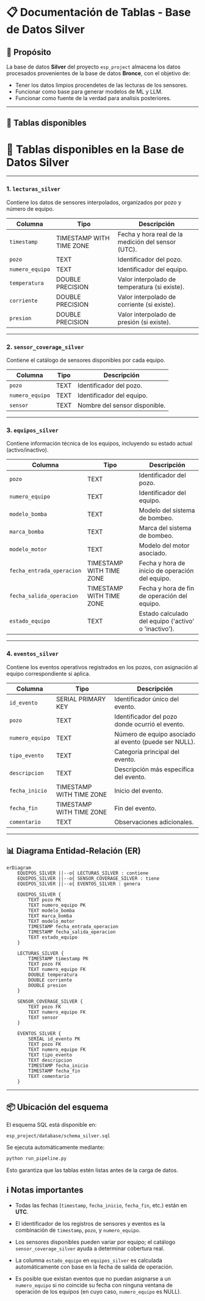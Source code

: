# 📋 Documentación de Tablas - Base de Datos Silver

## 🔎 Propósito

La base de datos **Silver** del proyecto `esp_project` almacena los datos procesados provenientes de la base de datos **Bronce**, con el objetivo de:

- Tener los datos limpios procendetes de las lecturas de los sensores.
- Funcionar como base para generar modelos de ML y LLM.
- Funcionar como fuente de la verdad para analisis posteriores.

---

## 📃 Tablas disponibles

# 📃 Tablas disponibles en la Base de Datos Silver

---

### 1. `lecturas_silver`
Contiene los datos de sensores interpolados, organizados por pozo y número de equipo.

| Columna              | Tipo                     | Descripción                                           |
| -------------------- | ------------------------ | ----------------------------------------------------- |
| `timestamp`          | TIMESTAMP WITH TIME ZONE | Fecha y hora real de la medición del sensor (UTC).    |
| `pozo`               | TEXT                     | Identificador del pozo.                              |
| `numero_equipo`      | TEXT                     | Identificador del equipo.                            |
| `temperatura`        | DOUBLE PRECISION         | Valor interpolado de temperatura (si existe).        |
| `corriente`          | DOUBLE PRECISION         | Valor interpolado de corriente (si existe).          |
| `presion`            | DOUBLE PRECISION         | Valor interpolado de presión (si existe).            |

---

### 2. `sensor_coverage_silver`
Contiene el catálogo de sensores disponibles por cada equipo.

| Columna              | Tipo     | Descripción                           |
| -------------------- | -------- | ------------------------------------- |
| `pozo`               | TEXT     | Identificador del pozo.              |
| `numero_equipo`      | TEXT     | Identificador del equipo.            |
| `sensor`             | TEXT     | Nombre del sensor disponible.        |

---

### 3. `equipos_silver`
Contiene información técnica de los equipos, incluyendo su estado actual (activo/inactivo).

| Columna                   | Tipo                     | Descripción                                       |
| ------------------------- | ------------------------ | ------------------------------------------------- |
| `pozo`                    | TEXT                     | Identificador del pozo.                          |
| `numero_equipo`           | TEXT                     | Identificador del equipo.                        |
| `modelo_bomba`            | TEXT                     | Modelo del sistema de bombeo.                    |
| `marca_bomba`             | TEXT                     | Marca del sistema de bombeo.                     |
| `modelo_motor`            | TEXT                     | Modelo del motor asociado.                       |
| `fecha_entrada_operacion` | TIMESTAMP WITH TIME ZONE | Fecha y hora de inicio de operación del equipo.  |
| `fecha_salida_operacion`  | TIMESTAMP WITH TIME ZONE | Fecha y hora de fin de operación del equipo.     |
| `estado_equipo`           | TEXT                     | Estado calculado del equipo ('activo' o 'inactivo'). |

---

### 4. `eventos_silver`
Contiene los eventos operativos registrados en los pozos, con asignación al equipo correspondiente si aplica.

| Columna              | Tipo                     | Descripción                                      |
| -------------------- | ------------------------ | ------------------------------------------------ |
| `id_evento`          | SERIAL PRIMARY KEY       | Identificador único del evento.                   |
| `pozo`               | TEXT                     | Identificador del pozo donde ocurrió el evento.   |
| `numero_equipo`      | TEXT                     | Número de equipo asociado al evento (puede ser NULL). |
| `tipo_evento`        | TEXT                     | Categoría principal del evento.                  |
| `descripcion`        | TEXT                     | Descripción más específica del evento.            |
| `fecha_inicio`       | TIMESTAMP WITH TIME ZONE | Inicio del evento.                               |
| `fecha_fin`          | TIMESTAMP WITH TIME ZONE | Fin del evento.                                  |
| `comentario`         | TEXT                     | Observaciones adicionales.                       |

---

## 📊 Diagrama Entidad-Relación (ER)

```mermaid
erDiagram
    EQUIPOS_SILVER ||--o{ LECTURAS_SILVER : contiene
    EQUIPOS_SILVER ||--o{ SENSOR_COVERAGE_SILVER : tiene
    EQUIPOS_SILVER ||--o{ EVENTOS_SILVER : genera

    EQUIPOS_SILVER {
        TEXT pozo PK
        TEXT numero_equipo PK
        TEXT modelo_bomba
        TEXT marca_bomba
        TEXT modelo_motor
        TIMESTAMP fecha_entrada_operacion
        TIMESTAMP fecha_salida_operacion
        TEXT estado_equipo
    }

    LECTURAS_SILVER {
        TIMESTAMP timestamp PK
        TEXT pozo FK
        TEXT numero_equipo FK
        DOUBLE temperatura
        DOUBLE corriente
        DOUBLE presion
    }

    SENSOR_COVERAGE_SILVER {
        TEXT pozo FK
        TEXT numero_equipo FK
        TEXT sensor
    }

    EVENTOS_SILVER {
        SERIAL id_evento PK
        TEXT pozo FK
        TEXT numero_equipo FK
        TEXT tipo_evento
        TEXT descripcion
        TIMESTAMP fecha_inicio
        TIMESTAMP fecha_fin
        TEXT comentario
    }

```

---

## 📦 Ubicación del esquema

El esquema SQL está disponible en:

```
esp_project/database/schema_silver.sql
```

Se ejecuta automáticamente mediante:

```bash
python run_pipeline.py
```

Esto garantiza que las tablas estén listas antes de la carga de datos.

## ℹ️ Notas importantes

- Todas las fechas (```timestamp```, ```fecha_inicio```, ```fecha_fin```, etc.) están en **UTC**.

- El identificador de los registros de sensores y eventos es la combinación de ```timestamp```, ```pozo```, y ```numero_equipo```.

- Los sensores disponibles pueden variar por equipo; el catálogo ```sensor_coverage_silver``` ayuda a determinar cobertura real.

- La columna ```estado_equipo``` en ```equipos_silver``` es calculada automáticamente con base en la fecha de salida de operación.

- Es posible que existan eventos que no puedan asignarse a un ```numero_equipo``` si no coincide su fecha con ninguna ventana de operación de los equipos (en cuyo caso, ```numero_equipo``` es NULL).